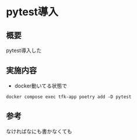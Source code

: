 # pytest導入

## 概要

pytest導入した

## 実施内容

- docker動いてる状態で

```shell
docker compose exec tfk-app poetry add -D pytest
```

## 参考

なければなにも書かなくても
